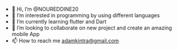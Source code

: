 - 👋 Hi, I’m @NOUREDDINE20
- 👀 I’m interested in programming by using different languages
- 🌱 I’m currently learning flutter and Dart
- 💞️ I’m looking to collaborate on new project and create an amazing mobile App
- 📫 How to reach me adamkintra@gmail.com

<!---
NOUREDDINE20/NOUREDDINE20 is a ✨ special ✨ repository because its `README.md` (this file) appears on your GitHub profile.
You can click the Preview link to take a look at your changes.
--->
